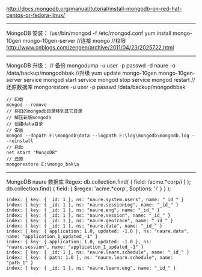 
http://docs.mongodb.org/manual/tutorial/install-mongodb-on-red-hat-centos-or-fedora-linux/

________________________________________________________
MongoDB 安装：
    /usr/bin/mongod -f /etc/mongod.conf
    yum install mongo-10gen mongo-10gen-server
    //连接
    mongo
    //权限
    http://www.cnblogs.com/zengen/archive/2011/04/23/2025722.html
________________________________________________________
MongoDB 升级：
    // 备份
    mongodump -u user -p passwd -d naure -o /data/backup/mongodbbak
    //升级
    yum update mongo-10gen mongo-10gen-server
    service mongod start
    service mongod stop
    service mongod restart
    //还原数据库
    mongorestore  -u user -p passwd /data/backup/mongodbbak

    // 卸载
    mongod --remove
    // 将旧的mongodb目录移到其它目录
    // 解压新版mongodb
    // 创建data目录
    // 安装
    mongod --dbpath E:\mongodb\data --logpath E:\log\mongodb\mongodb.log --reinstall
    // 启动
    net start "MongoDB"
    // 还原
    mongorestore E:\mongo_bak\a
________________________________________________________
MongoDB naure 数据库
    Regex: db.collection.find( { field: /acme.*corp/i } );
               db.collection.find( { field: { $regex: 'acme.*corp', $options: 'i' } } );

    index: { key: { _id: 1 }, ns: "naure.system.users", name: "_id_" }
    index: { key: { _id: 1 }, ns: "naure.sessionLog", name: "_id_" }
    index: { key: { _id: 1 }, ns: "naure.eng", name: "_id_" }
    index: { key: { _id: 1 }, ns: "naure.session", name: "_id_" }
    index: { key: { _id: 1 }, ns: "naure.geoTrace", name: "_id_" }
    index: { key: { _id: 1 }, ns: "naure.data", name: "_id_" }
    index: { key: { application: 1.0, updated: -1.0 }, ns: "naure.data", name: "application_1_updated_-1" }
    index: { key: { application: 1.0, updated: -1.0 }, ns: "naure.session", name: "application_1_updated_-1" }
    index: { key: { _id: 1 }, ns: "naure.learn.schedule", name: "_id_" }
    index: { key: { path: 1.0 }, ns: "naure.learn.schedule", name: "path_1" }
    index: { key: { _id: 1 }, ns: "naure.learn.eng", name: "_id_" }
